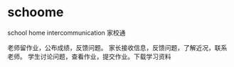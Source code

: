 schoome
=======

school home intercommunication 家校通

老师留作业，公布成绩，反馈问题。
家长接收信息，反馈问题，了解近况，联系老师。
学生讨论问题，查看作业，提交作业。下载学习资料
